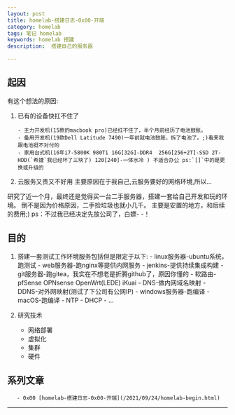 ```yaml
---
layout: post  
title: homelab-搭建日志-0x00-开端
category: homelab  
tags: 笔记 homelab  	
keywords: homelab 搭建
description:  搭建自己的服务器 

---
```


## 起因

有这个想法的原因:

1. 已有的设备快扛不住了 

       - 主力开发机(15款的macbook pro)已经扛不住了，半个月前经历了电池鼓胀。
       - 备用开发机(19款Dell Latitude 7490)一年前就电池鼓胀，拆了电池了。;)看来我跟电池挺不对付的
       - 家用台式机(16年i7-5800K 980Ti 16G[32G]-DDR4  256G[256+2T]-SSD 2T-HDD(`希捷`我已经坏了三块了) 120[240]-一体水冷 ) 不适合办公 ps:`[]`中的是更换或升级的

2. 云服务又贵又不好用
       主要原因在于我自己,云服务要好的网络环境,所以...


研究了近一个月，最终还是觉得买一台二手服务器，搭建一套给自己开发和玩的环境。
倒不是因为价格原因，二手捡垃圾也就小几千。
主要是安置的地方，和后续的费用;)
ps：不过我已经决定先放公司了，白嫖- -！

## 目的

1. 搭建一套测试工作环境服务包括但是限定于以下:
       - linux服务器-ubuntu系统，跑测试
       - web服务器-跑nginx等提供内网服务 
       - jenkins-提供持续集成构建
       - git服务器-跑gitea，我实在不想老是折腾github了，原因你懂的
       - 软路由- pfSense OPNsense OpenWrt(LEDE) iKuai
       - DNS-做内网域名映射
       - DDNS-对外网映射(测试了下公司有公网IP)
       - windows服务器-跑编译
       - macOS-跑编译
       - NTP
       - DHCP
       - ... 


 2. 研究技术
       - 网络部署
       - 虚拟化
       - 集群
       - 硬件

## 系列文章

       - 0x00 [homelab-搭建日志-0x00-开端](/2021/09/24/homelab-begin.html)



       





---
